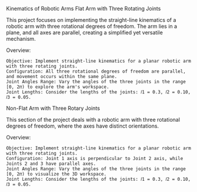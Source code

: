 Kinematics of Robotic Arms
Flat Arm with Three Rotating Joints

This project focuses on implementing the straight-line kinematics of a robotic arm with three rotational degrees of freedom. The arm lies in a plane, and all axes are parallel, creating a simplified yet versatile mechanism.

Overview:

    Objective: Implement straight-line kinematics for a planar robotic arm with three rotating joints.
    Configuration: All three rotational degrees of freedom are parallel, and movement occurs within the same plane.
    Joint Angles Range: Vary the angles of the three joints in the range [0, 2𝜋) to explore the arm's workspace.
    Joint Lengths: Consider the lengths of the joints: 𝑙1 = 0.3, 𝑙2 = 0.10, 𝑙3 = 0.05.

Non-Flat Arm with Three Rotary Joints

This section of the project deals with a robotic arm with three rotational degrees of freedom, where the axes have distinct orientations.

Overview:

    Objective: Implement straight-line kinematics for a planar robotic arm with three rotating joints.
    Configuration: Joint 1 axis is perpendicular to Joint 2 axis, while Joints 2 and 3 have parallel axes.
    Joint Angles Range: Vary the angles of the three joints in the range [0, 2𝜋) to visualize the 3D workspace.
    Joint Lengths: Consider the lengths of the joints: 𝑙1 = 0.3, 𝑙2 = 0.10, 𝑙3 = 0.05.
